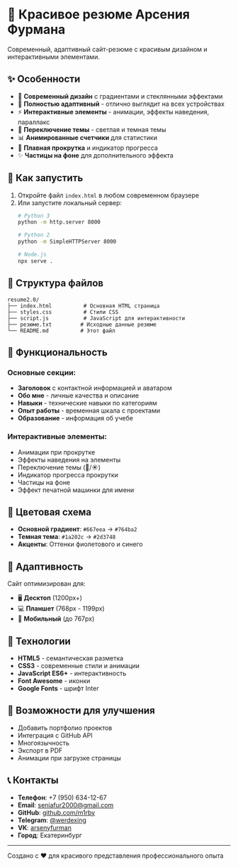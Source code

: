 # 🎨 Красивое резюме Арсения Фурмана

Современный, адаптивный сайт-резюме с красивым дизайном и интерактивными элементами.

## ✨ Особенности

- 🎨 **Современный дизайн** с градиентами и стеклянными эффектами
- 📱 **Полностью адаптивный** - отлично выглядит на всех устройствах
- ⚡ **Интерактивные элементы** - анимации, эффекты наведения, параллакс
- 🌙 **Переключение темы** - светлая и темная темы
- 📊 **Анимированные счетчики** для статистики
- 🎯 **Плавная прокрутка** и индикатор прогресса
- ✨ **Частицы на фоне** для дополнительного эффекта

## 🚀 Как запустить

1. Откройте файл `index.html` в любом современном браузере
2. Или запустите локальный сервер:
   ```bash
   # Python 3
   python -m http.server 8000
   
   # Python 2
   python -m SimpleHTTPServer 8000
   
   # Node.js
   npx serve .
   ```

## 📁 Структура файлов

```
resume2.0/
├── index.html          # Основная HTML страница
├── styles.css          # Стили CSS
├── script.js           # JavaScript для интерактивности
├── резюме.txt         # Исходные данные резюме
└── README.md          # Этот файл
```

## 🎯 Функциональность

### Основные секции:
- **Заголовок** с контактной информацией и аватаром
- **Обо мне** - личные качества и описание
- **Навыки** - технические навыки по категориям
- **Опыт работы** - временная шкала с проектами
- **Образование** - информация об учебе

### Интерактивные элементы:
- Анимации при прокрутке
- Эффекты наведения на элементы
- Переключение темы (🌙/☀️)
- Индикатор прогресса прокрутки
- Частицы на фоне
- Эффект печатной машинки для имени

## 🎨 Цветовая схема

- **Основной градиент**: `#667eea` → `#764ba2`
- **Темная тема**: `#1a202c` → `#2d3748`
- **Акценты**: Оттенки фиолетового и синего

## 📱 Адаптивность

Сайт оптимизирован для:
- 🖥️ **Десктоп** (1200px+)
- 💻 **Планшет** (768px - 1199px)
- 📱 **Мобильный** (до 767px)

## 🔧 Технологии

- **HTML5** - семантическая разметка
- **CSS3** - современные стили и анимации
- **JavaScript ES6+** - интерактивность
- **Font Awesome** - иконки
- **Google Fonts** - шрифт Inter

## 🚀 Возможности для улучшения

- Добавить портфолио проектов
- Интеграция с GitHub API
- Многоязычность
- Экспорт в PDF
- Анимации при загрузке страницы

## 📞 Контакты

- **Телефон**: +7 (950) 634-12-67
- **Email**: seniafur2000@gmail.com
- **GitHub**: [github.com/m1rby](https://github.com/m1rby)
- **Telegram**: [@werdexing](https://t.me/werdexing)
- **VK**: [arsenyfurman](https://vk.com/arsenyfurman)
- **Город**: Екатеринбург

---

Создано с ❤️ для красивого представления профессионального опыта 